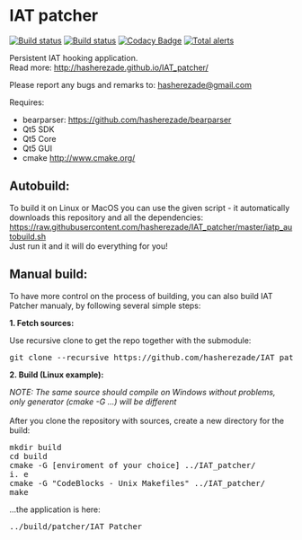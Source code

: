 IAT patcher 
==========
[![Build status](https://ci.appveyor.com/api/projects/status/dv42sbge09b3i77h?svg=true)](https://ci.appveyor.com/project/hasherezade/iat-patcher)
[![Build status](https://travis-ci.org/hasherezade/IAT_patcher.svg?branch=master)](https://travis-ci.org/hasherezade/IAT_patcher)
[![Codacy Badge](https://api.codacy.com/project/badge/Grade/e5a1d1892c2642faba08d678c0a6fbf6)](https://www.codacy.com/manual/hasherezade/IAT_patcher?utm_source=github.com&amp;utm_medium=referral&amp;utm_content=hasherezade/IAT_patcher&amp;utm_campaign=Badge_Grade)
[![Total alerts](https://img.shields.io/lgtm/alerts/g/hasherezade/IAT_patcher.svg?logo=lgtm&logoWidth=18)](https://lgtm.com/projects/g/hasherezade/IAT_patcher/alerts/)

Persistent IAT hooking application.<br/>
Read more: http://hasherezade.github.io/IAT_patcher/<br/>

Please report any bugs and remarks to: hasherezade@gmail.com<br/>

Requires:
+ bearparser: https://github.com/hasherezade/bearparser<br/>
+ Qt5 SDK<br/>
+ Qt5 Core<br/>
+ Qt5 GUI<br/>
+ cmake http://www.cmake.org/<br/>

Autobuild:
-

To build it on Linux or MacOS you can use the given script - it automatically downloads this repository and all the dependencies:<br/>
https://raw.githubusercontent.com/hasherezade/IAT_patcher/master/iatp_autobuild.sh<br/>
Just run it and it will do everything for you!

Manual build:
-

To have more control on the process of building, you can also build IAT Patcher manualy, by following several simple steps:<br/>

<b>1. Fetch sources:</b><br/>

Use recursive clone to get the repo together with the submodule:
<pre>
git clone --recursive https://github.com/hasherezade/IAT_patcher.git
</pre>

<b>2. Build (Linux example):</b><br/>

_NOTE: The same source should compile on Windows without problems, only generator (cmake -G ...) will be different_<br/><br/>
After you clone the repository with sources, create a new directory for the build:
<pre>
mkdir build
cd build
cmake -G [enviroment of your choice] ../IAT_patcher/
i. e
cmake -G "CodeBlocks - Unix Makefiles" ../IAT_patcher/
make
</pre>
...the application is here:
<pre>
../build/patcher/IAT_Patcher
</pre>
